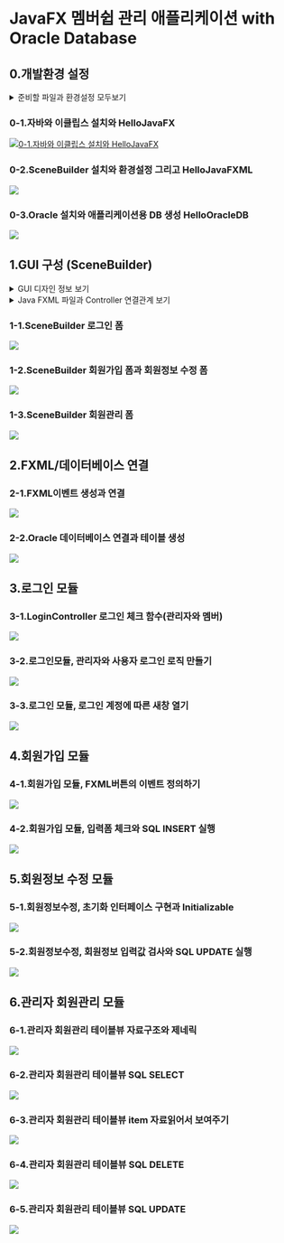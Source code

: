 # JavaFX 멤버쉽 관리 애플리케이션 with Oracle Database
## 0.개발환경 설정

<details><summary>준비할 파일과 환경설정 모두보기</summary>
<pre>
▶▶▶▶▶준비하기◀◀◀◀◀
▷개발환경을 구성할 때 필요한 파일
1.eclipse-inst-jre-win64.exe
2.openjdk-15.0.2_windows-x64_bin.zip
3.openjfx-15.0.1_windows-x64_bin-sdk.zip
4.SceneBuilder-16.0.0.exe
5.OracleXE112_Win64.zip
6.sqldeveloper-21.2.0.187.1842-x64.zip
  

▶▶▶▶▶GUI 디자인 정보◀◀◀◀◀
▷컬러 코드
메인색 : #304dff
보조색 : #ccd3ff

▷GUI 폼 종류
1.공통
로그인 폼
2.사용자
회원가입 폼
회원정보 수정 폼
3.관리자
회원관리 폼
  
▷JavaFX FXML 변수
1.로그인 폼 JavaFX ID
체크박스 : adminCheckBox
사용자 아이디 : useridTextField
사용자 암호 : passwordPasswordField
로그인 버튼 : loginButton
회원가입 버튼 : registrationButton
취소 버튼 : cancelButton
창닫기 버튼 : closeButton

2-1.회원가입 폼 JavaFX ID
이름 : usernameTextField
아이디 : useridTextField
암호 : password1PasswordField
암호 확인 : password2PasswordField
학년 : hakTextField
반 : banTextField
번호 : bunTextField
회원가입 버튼 : submitButton
취소 버튼 : cancelButton
창닫기 : closeButton

2-2.회원정보 수정 폼 JavaFX ID
이름 : usernameTextField
아이디 : useridTextField
암호 : password1PasswordField
암호 확인 : password2PasswordField
학년 : hakTextField
반 : banTextField
번호 : bunTextField
회원가입 버튼 : modifyButton
취소 버튼 : resetButton
창닫기 : closeButton

3-1.회원관리 폼 JavaFX ID
이름 : usernameTextField
아이디 : useridTextField
암호 : password1PasswordField
암호 확인 : password2PasswordField
학년 : hakTextField
반 : banTextField
번호 : bunTextField
수정 버튼 : updateButton
삭제 버튼 : deleteButton
리스트 읽기 버튼 : readlistButton
창닫기 버튼 : closeButton
테이블 뷰 : membershipTableView
칼럼(이름) : userNameTableColumn
칼럼(아이디) : userIdTableColumn
칼럼(암호) : userPasswordTableColumn
칼럼(학년) : userHakTableColumn
칼럼(반) : userBanTableColumn
칼럼(번호) : userBunTableColumn

▶▶▶▶▶Java & FXML◀◀◀◀◀
▷Java FXML 파일과 Controller 연결관계 보기
0.Main.java
1.DBConnection.java
2.LoginController.java ↔ login.fxml
3.RegistrationController.java ↔ registration.fxml
4.ModificationController.java ↔ modification.fxml
5.MembershipController.java ↔ membership.fxml
</pre>
</details>
  
### 0-1.자바와 이클립스 설치와 HelloJavaFX
[![0-1.자바와 이클립스 설치와 HelloJavaFX](http://img.youtube.com/vi/WwiBVttXo8k/0.jpg)](https://youtu.be/WwiBVttXo8k)

### 0-2.SceneBuilder 설치와 환경설정 그리고 HelloJavaFXML
[![](http://img.youtube.com/vi/udBUx-6wLto/0.jpg)](https://youtu.be/udBUx-6wLto)

### 0-3.Oracle 설치와 애플리케이션용 DB 생성 HelloOracleDB
[![](http://img.youtube.com/vi/cnf_qzN-UEQ/0.jpg)](https://youtu.be/cnf_qzN-UEQ)

## 1.GUI 구성 (SceneBuilder)

<details><summary>GUI 디자인 정보 보기</summary>
<pre>
▶컬러 코드
메인색 : #304dff
보조색 : #ccd3ff

▶GUI 폼
1.공통
로그인 폼
2.사용자
회원가입 폼
회원정보 수정 폼
3.관리자
회원관리 폼

▶JavaFX FXML 변수
1.로그인 폼 JavaFX ID
체크박스 : adminCheckBox
사용자 아이디 : useridTextField
사용자 암호 : passwordPasswordField
로그인 버튼 : loginButton
회원가입 버튼 : registrationButton
취소 버튼 : cancelButton
창닫기 버튼 : closeButton

2-1.회원가입 폼 JavaFX ID
이름 : usernameTextField
아이디 : useridTextField
암호 : password1PasswordField
암호 확인 : password2PasswordField
학년 : hakTextField
반 : banTextField
번호 : bunTextField
회원가입 버튼 : submitButton
취소 버튼 : cancelButton
창닫기 : closeButton

2-2.회원정보 수정 폼 JavaFX ID
이름 : usernameTextField
아이디 : useridTextField
암호 : password1PasswordField
암호 확인 : password2PasswordField
학년 : hakTextField
반 : banTextField
번호 : bunTextField
회원가입 버튼 : modifyButton
취소 버튼 : resetButton
창닫기 : closeButton

3-1.회원관리 폼 JavaFX ID
이름 : usernameTextField
아이디 : useridTextField
암호 : password1PasswordField
암호 확인 : password2PasswordField
학년 : hakTextField
반 : banTextField
번호 : bunTextField
수정 버튼 : updateButton
삭제 버튼 : deleteButton
리스트 읽기 버튼 : readlistButton
창닫기 버튼 : closeButton
테이블 뷰 : membershipTableView
칼럼(이름) : userNameTableColumn
칼럼(아이디) : userIdTableColumn
칼럼(암호) : userPasswordTableColumn
칼럼(학년) : userHakTableColumn
칼럼(반) : userBanTableColumn
칼럼(번호) : userBunTableColumn
</pre>
</details>
  
<details><summary>Java FXML 파일과 Controller 연결관계 보기</summary>
<pre>
0.Main.java
1.DBConnection.java
2.LoginController.java ↔ login.fxml
3.RegistrationController.java ↔ registration.fxml
4.ModificationController.java ↔ modification.fxml
5.MembershipController.java ↔ membership.fxml

MVC 디자인 패턴을 사용하는 Java 프로그래밍 기법
</pre>
</details>

### 1-1.SceneBuilder 로그인 폼
[![](http://img.youtube.com/vi/G5ypEZekaJc/0.jpg)](https://youtu.be/G5ypEZekaJc)

### 1-2.SceneBuilder 회원가입 폼과 회원정보 수정 폼
[![](http://img.youtube.com/vi/D63n9r8WRWw/0.jpg)](https://youtu.be/D63n9r8WRWw)

### 1-3.SceneBuilder 회원관리 폼
[![](http://img.youtube.com/vi/Ephh5lQ-l8k/0.jpg)](https://youtu.be/Ephh5lQ-l8k)

## 2.FXML/데이터베이스 연결
### 2-1.FXML이벤트 생성과 연결
[![](http://img.youtube.com/vi/fwtjP5wqqtw/0.jpg)](https://youtu.be/fwtjP5wqqtw)

### 2-2.Oracle 데이터베이스 연결과 테이블 생성
[![](http://img.youtube.com/vi/2m0badpnQr0/0.jpg)](https://youtu.be/2m0badpnQr0)

## 3.로그인 모듈
### 3-1.LoginController 로그인 체크 함수(관리자와 멤버)
[![](http://img.youtube.com/vi/_VifYYLQ1NA/0.jpg)](https://youtu.be/_VifYYLQ1NA)

### 3-2.로그인모듈, 관리자와 사용자 로그인 로직 만들기
[![](http://img.youtube.com/vi/ttv_vIXm2e0/0.jpg)](https://youtu.be/ttv_vIXm2e0)

### 3-3.로그인 모듈, 로그인 계정에 따른 새창 열기
[![](http://img.youtube.com/vi/cFTJUtAdWTI/0.jpg)](https://youtu.be/cFTJUtAdWTI)

## 4.회원가입 모듈
### 4-1.회원가입 모듈, FXML버튼의 이벤트 정의하기
[![](http://img.youtube.com/vi/9bO-R6Q4vnQ/0.jpg)](https://youtu.be/9bO-R6Q4vnQ)

### 4-2.회원가입 모듈, 입력폼 체크와 SQL INSERT 실행
[![](http://img.youtube.com/vi/oLgLypQyUCM/0.jpg)](https://youtu.be/oLgLypQyUCM)

## 5.회원정보 수정 모듈
### 5-1.회원정보수정, 초기화 인터페이스 구현과 Initializable
[![](http://img.youtube.com/vi/rZoM9W2p4s0/0.jpg)](https://youtu.be/rZoM9W2p4s0)

### 5-2.회원정보수정, 회원정보 입력값 검사와 SQL UPDATE 실행
[![](http://img.youtube.com/vi/sF33oK0_JXI/0.jpg)](https://youtu.be/sF33oK0_JXI)

## 6.관리자 회원관리 모듈
### 6-1.관리자 회원관리 테이블뷰 자료구조와 제네릭
[![](http://img.youtube.com/vi/NIO9EktdmmU/0.jpg)](https://youtu.be/NIO9EktdmmU)

### 6-2.관리자 회원관리 테이블뷰 SQL SELECT
[![](http://img.youtube.com/vi/3xL6E_gvKAg/0.jpg)](https://youtu.be/3xL6E_gvKAg)

### 6-3.관리자 회원관리 테이블뷰 item 자료읽어서 보여주기
[![](http://img.youtube.com/vi/qGfFpGnqPZA/0.jpg)](https://youtu.be/qGfFpGnqPZA)

### 6-4.관리자 회원관리 테이블뷰 SQL DELETE
[![](http://img.youtube.com/vi/ZGBzUqWVQQw/0.jpg)](https://youtu.be/ZGBzUqWVQQw)

### 6-5.관리자 회원관리 테이블뷰 SQL UPDATE
[![](http://img.youtube.com/vi/KLlBkHpqGk8/0.jpg)](https://youtu.be/KLlBkHpqGk8)
